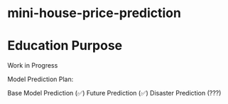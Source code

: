 # mini-house-price-prediction
# Education Purpose
Work in Progress

Model Prediction Plan:

Base Model Prediction (✅)
Future Prediction (✅)
Disaster Prediction (???)
